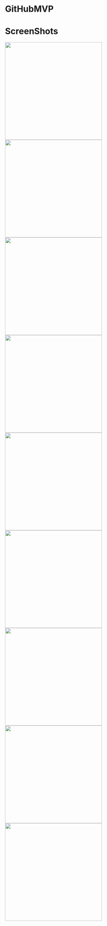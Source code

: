 # GitHubMVP
# ScreenShots
<img src="https://github.com/dnsfrolov/SempraHub/blob/master/screenshots/web_hi_res_512.png" height="320" />
<img src="https://github.com/dnsfrolov/SempraHub/blob/master/screenshots/Screenshot_2017-05-15-17-18-14.png" height="320" />
<img src="https://github.com/dnsfrolov/SempraHub/blob/master/screenshots/Screenshot_2017-05-15-17-18-21.png" height="320" />
<img src="https://github.com/dnsfrolov/SempraHub/blob/master/screenshots/Screenshot_2017-05-15-17-18-31.png" height="320" />
<img src="https://github.com/dnsfrolov/SempraHub/blob/master/screenshots/Screenshot_2017-05-15-17-18-37.png" height="320" />
<img src="https://github.com/dnsfrolov/SempraHub/blob/master/screenshots/Screenshot_2017-05-15-17-18-47.png" height="320" />
<img src="https://github.com/dnsfrolov/SempraHub/blob/master/screenshots/Screenshot_2017-05-15-17-19-02.png" height="320" />
<img src="https://github.com/dnsfrolov/SempraHub/blob/master/screenshots/Screenshot_2017-05-15-17-19-06.png" height="320" />
<img src="https://github.com/dnsfrolov/SempraHub/blob/master/screenshots/Screenshot_2017-05-15-17-19-09.png" height="320" />
